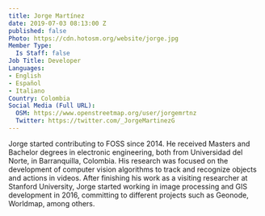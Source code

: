 ```yaml
---
title: Jorge Martínez
date: 2019-07-03 08:13:00 Z
published: false
Photo: https://cdn.hotosm.org/website/jorge.jpg
Member Type:
  Is Staff: false
Job Title: Developer
Languages:
- English
- Español
- Italiano
Country: Colombia
Social Media (Full URL):
  OSM: https://www.openstreetmap.org/user/jorgemrtnz
  Twitter: https://twitter.com/_JorgeMartinezG
---
```


Jorge started contributing to FOSS since 2014. He received Masters and Bachelor degrees in electronic engineering,
both from Universidad del Norte, in Barranquilla, Colombia. His research was focused on the development of computer vision
algorithms to track and recognize objects and actions in videos. After finishing his work as a visiting researcher at
Stanford University, Jorge started working in image processing and GIS development in 2016, committing to different projects
such as Geonode, Worldmap, among others.
